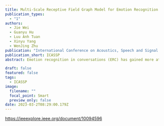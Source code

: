 ```yaml
---
title: Multi-Scale Receptive Field Graph Model for Emotion Recognition in Conversations
publication_types:
  - "1"
authors:
  - Jie Wei
  - Guanyu Hu
  - Luu Anh Tuan
  - Xinyu Yang
  - WenJing Zhu
publication: "International Conference on Acoustics, Speech and Signal Processing"
publication_short: ICASSP
abstract: Emotion recognition in conversations (ERC) has gained more attention, where contextual information modeling and multimodal fusion have been the focus and challenges in recent years. In this paper, we proposed a Multi-Scale Receptive Field Graph model (MSRFG) to tackle the challenges of ERC. Specifically, MSRFG constructs multi-scale perception graphs and learns contextual information via parallel multi-scale receptive field paths. To compensate for the deficiency of temporal information learning by the graph network, MSRFG injects temporal dependencies into the graph network to model the temporal relationships between utterances. Moreover, to achieve the effective fusion of multimodal information, MSRFG converges the multi-scale features of each modality separately and performs the learning of attention weights after the integration of converged features. We carried out experiments on IEMOCAP and MELD datasets to validate the effectiveness of the proposed method, and the results proved the superiority of our model over the existing SOTA methods.

draft: false
featured: false
tags:
  - ICASSP
image:
  filename: ""
  focal_point: Smart
  preview_only: false
date: 2023-03-2T08:29:00.179Z
---
```

https://ieeexplore.ieee.org/document/10094596